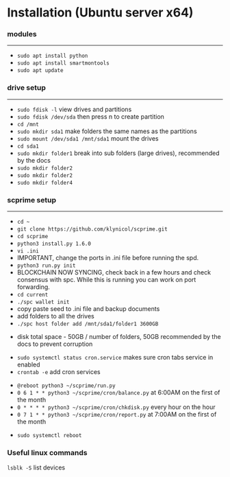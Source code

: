 # Installation (Ubuntu server x64)

### modules
***
- `sudo apt install python`
- `sudo apt install smartmontools`
- `sudo apt update`

### drive setup
***
- `sudo fdisk -l` view drives and partitions
- `sudo fdisk /dev/sda` then press n to create partition
- `cd /mnt`
- `sudo mkdir sda1` make folders the same names as the partitions
- `sudo mount /dev/sda1 /mnt/sda1` mount the drives
- `cd sda1`
- `sudo mkdir folder1` break into sub folders (large drives), recommended by the docs
- `sudo mkdir folder2` 
- `sudo mkdir folder2` 
- `sudo mkdir folder4` 

### scprime setup
***
- `cd ~`
- `git clone https://github.com/klynicol/scprime.git`
- `cd scprime`
- `python3 install.py 1.6.0`
- `vi .ini`
- IMPORTANT, change the ports in .ini file before running the spd.
- `python3 run.py init`
- BLOCKCHAIN NOW SYNCING, check back in a few hours and check consensus with spc. While this is running you can work on port forwarding.
- `cd current`
- `./spc wallet init`
- copy paste seed to .ini file and backup documents
- add folders to all the drives
- `./spc host folder add /mnt/sda1/folder1 3600GB`
 * disk total space - 50GB / number of folders, 50GB recommended by the docs to prevent corruption
- `sudo systemctl status cron.service` makes sure cron tabs service in enabled
- `crontab -e` add cron services
 * `@reboot python3 ~/scprime/run.py`
 * `0 6 1 * * python3 ~/scprime/cron/balance.py` at 6:00AM on the first of the month
 * `0 * * * * python3 ~/scprime/cron/chkdisk.py` every hour on the hour
 * `0 7 1 * * python3 ~/scprime/cron/report.py` at 7:00AM on the first of the month
- `sudo systemctl reboot`

### Useful linux commands
`lsblk -S` list devices
